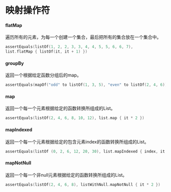 # 映射操作符

#### flatMap

遍历所有的元素，为每一个创建一个集合，最后把所有的集合放在一个集合中。

```kotlin
assertEquals(listOf(1, 2, 2, 3, 3, 4, 4, 5, 5, 6, 6, 7), 
list.flatMap { listOf(it, it + 1) })
```

#### groupBy

返回一个根据给定函数分组后的map。

```kotlin
assertEquals(mapOf("odd" to listOf(1, 3, 5), "even" to listOf(2, 4, 6)), list.groupBy { if (it % 2 == 0) "even" else "odd" })
```

#### map

返回一个每一个元素根据给定的函数转换所组成的List。

```kotlin
assertEquals(listOf(2, 4, 6, 8, 10, 12), list.map { it * 2 })
```

#### mapIndexed

返回一个每一个元素根据给定的包含元素index的函数转换所组成的List。

```kotlin
assertEquals(listOf (0, 2, 6, 12, 20, 30), list.mapIndexed { index, it -> index * it })
```

#### mapNotNull

返回一个每一个非null元素根据给定的函数转换所组成的List。

```kotlin
assertEquals(listOf(2, 4, 6, 8), listWithNull.mapNotNull { it * 2 })
```